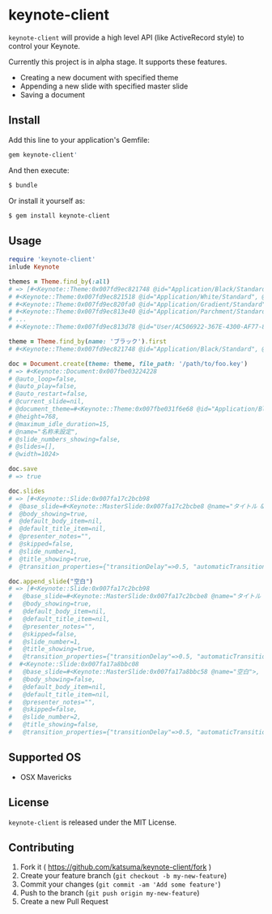 # keynote-client

`keynote-client` will provide a high level API (like ActiveRecord style) to control your Keynote.

Currently this project is in alpha stage. It supports these features.

- Creating a new document with specified theme
- Appending a new slide with specified master slide
- Saving a document

## Install

Add this line to your application's Gemfile:

```sh
gem keynote-client'
```

And then execute:

```sh
$ bundle
```

Or install it yourself as:

```sh
$ gem install keynote-client
```


## Usage

```ruby
require 'keynote-client'
inlude Keynote

themes = Theme.find_by(:all)
# => [#<Keynote::Theme:0x007fd9ec821748 @id="Application/Black/Standard", @name="ブラック">,
# #<Keynote::Theme:0x007fd9ec821518 @id="Application/White/Standard", @name="ホワイト">,
# #<Keynote::Theme:0x007fd9ec820fa0 @id="Application/Gradient/Standard", @name="グラデーション">,
# #<Keynote::Theme:0x007fd9ec813e40 @id="Application/Parchment/Standard", @name="羊皮紙">,
# ...
# #<Keynote::Theme:0x007fd9ec813d78 @id="User/AC506922-367E-4300-AF77-8040B9CFA2B7", @name="cookpad">]

theme = Theme.find_by(name: 'ブラック').first
# #<Keynote::Theme:0x007fd9ec821748 @id="Application/Black/Standard", @name="ブラック">,

doc = Document.create(theme: theme, file_path: '/path/to/foo.key')
# => #<Keynote::Document:0x007fbe03224228
# @auto_loop=false,
# @auto_play=false,
# @auto_restart=false,
# @current_slide=nil,
# @document_theme=#<Keynote::Theme:0x007fbe031f6e68 @id="Application/Black/Standard", @name="ブラック">,
# @height=768,
# @maximum_idle_duration=15,
# @name="名称未設定",
# @slide_numbers_showing=false,
# @slides=[],
# @width=1024>

doc.save
# => true

doc.slides
# => [#<Keynote::Slide:0x007fa17c2bcb98
#  @base_slide=#<Keynote::MasterSlide:0x007fa17c2bcbe8 @name="タイトル & サブタイトル">,
#  @body_showing=true,
#  @default_body_item=nil,
#  @default_title_item=nil,
#  @presenter_notes="",
#  @skipped=false,
#  @slide_number=1,
#  @title_showing=true,
#  @transition_properties={"transitionDelay"=>0.5, "automaticTransition"=>false, "transitionEffect"=>"no transition effect", "transitionDuration"=>1}>]

doc.append_slide("空白")
# => [#<Keynote::Slide:0x007fa17c2bcb98
#   @base_slide=#<Keynote::MasterSlide:0x007fa17c2bcbe8 @name="タイトル & サブタイトル">,
#   @body_showing=true,
#   @default_body_item=nil,
#   @default_title_item=nil,
#   @presenter_notes="",
#   @skipped=false,
#   @slide_number=1,
#   @title_showing=true,
#   @transition_properties={"transitionDelay"=>0.5, "automaticTransition"=>false, "transitionEffect"=>"no transition effect", "transitionDuration"=>1}>,
#  #<Keynote::Slide:0x007fa17a8bbc08
#   @base_slide=#<Keynote::MasterSlide:0x007fa17a8bbc58 @name="空白">,
#   @body_showing=false,
#   @default_body_item=nil,
#   @default_title_item=nil,
#   @presenter_notes="",
#   @skipped=false,
#   @slide_number=2,
#   @title_showing=false,
#   @transition_properties={"transitionDelay"=>0.5, "automaticTransition"=>false, "transitionEffect"=>"no transition effect", "transitionDuration"=>1}>]
```


## Supported OS
- OSX Mavericks


## License
`keynote-client` is released under the MIT License.


## Contributing

1. Fork it ( https://github.com/katsuma/keynote-client/fork )
2. Create your feature branch (`git checkout -b my-new-feature`)
3. Commit your changes (`git commit -am 'Add some feature'`)
4. Push to the branch (`git push origin my-new-feature`)
5. Create a new Pull Request
